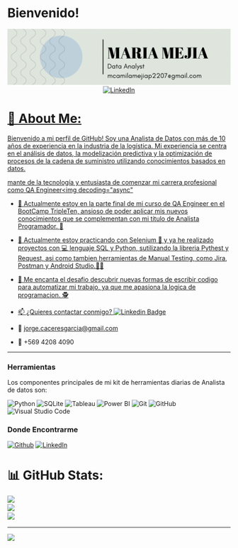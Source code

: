 <h1>Bienvenido!</h1>

<div align="center">
<img src="https://github.com/jhonsamuel10/assets/blob/main/Banner .png.png"  alt="Banner de Analisis de Datos" width="800"/>
<div align="center">  
<a href="https://www.linkedin.com/in/maria-mejia-p" target="_blank"><img alt="LinkedIn" src="https://img.shields.io/badge/linkedin-%230077B5.svg?&style=flat-square&logo=linkedin&logoColor=white" />
</div>

 <div id="header" align="left">

# 💫 About Me:
Bienvenido a mi perfil de GitHub! Soy una Analista de Datos con más de 10 años de experiencia en la industria de la logística. Mi experiencia se centra en el análisis de datos, la modelización predictiva y la optimización de procesos de la cadena de suministro utilizando conocimientos basados en datos.

mante de la tecnología y entusiasta de comenzar mi carrera profesional como QA Engineer<img decoding="async" 

* :telescope: Actualmente estoy en la parte final de mi curso de QA Engineer en el BootCamp TripleTen, ansioso de poder aplicar mis nuevos conocimientos que se complementan con mi titulo de Analista Programador. :muscle:

* :seedling: Actualmente estoy practicando con Selenium :blue_book: y ya he realizado proyectos con :computer: lenguaje SQL y Python, sutilizando la libreria Pythest y Request, asi como tambien herramientas de Manual Testing, como Jira, Postman y Android Studio.:technologist:

* :heartbeat: Me encanta el desafio descubrir nuevas formas de escribir codigo para automatizar mi trabajo, ya que me apasiona la logica de programacion. :detective:

* :mailbox: ¿Quieres contactar conmigo? [![Linkedin Badge](https://img.shields.io/badge/-Jorge-blue?style=flat&logo=Linkedin&logoColor=white)](https://www.linkedin.com/in/jrgcg/)

* :e-mail: jorge.caceresgarcia@gmail.com

* :iphone: +569 4208 4090

---



</p>

<h3><b>Herramientas</b></h3>

Los componentes principales de mi kit de herramientas diarias de Analista de datos son:

<!--
Icons from https://simpleicons.org/
-->
  

<p>
<img alt="Python" src="https://img.shields.io/badge/-Python-3776AB?style=flat-square&logo=python&logoColor=white" />
<img alt="SQLite" src="https://img.shields.io/badge/-SQL-003B57?style=flat-square&logo=sqlite&logoColor=white" />
<img alt="Tableau" src="https://img.shields.io/badge/-Tableau-E97627?style=flat-square&logo=Tableau&logoColor=white" />  
<img alt="Power BI" src="https://img.shields.io/badge/-Power BI-F2C811?style=flat-square&logo=Power BI&logoColor=white" />  
<img alt="Git" src="https://img.shields.io/badge/-Git-F05032?style=flat-square&logo=git&logoColor=white" />
<img alt="GitHub" src="https://img.shields.io/badge/-GitHub-181717?style=flat-square&logo=gitHub&logoColor=white" />

<img alt="Visual Studio Code" src="https://img.shields.io/badge/-Visual Studio Code-007ACC?style=flat-square&logo=Visual Studio Code&logoColor=white" />

</p>


<h3><b>Donde Encontrarme </b></h3>
<p>
<a href="https://github.com/jhonsamuel10" target="_blank"><img alt="Github" src="https://img.shields.io/badge/GitHub-%2312100E.svg?&style=flat-square&logo=Github&logoColor=white" /></a> 
<a href="https://www.linkedin.com/in/maria-mejia-p" target="_blank"><img alt="LinkedIn" src="https://img.shields.io/badge/linkedin-%230077B5.svg?&style=flat-square&logo=linkedin&logoColor=white" />
</a>
</p>


# 📊 GitHub Stats:
![](https://github-readme-stats.vercel.app/api?username=jhonsamuel10&theme=dark&hide_border=false&include_all_commits=false&count_private=false)<br/>
![](https://github-readme-streak-stats.herokuapp.com/?user=jhonsamuel10&theme=dark&hide_border=false)<br/>
![](https://github-readme-stats.vercel.app/api/top-langs/?username=jhonsamuel10&theme=dark&hide_border=false&include_all_commits=false&count_private=false&layout=compact)

---
[![](https://visitcount.itsvg.in/api?id=jhonsamuel10&icon=0&color=0)](https://visitcount.itsvg.in)




